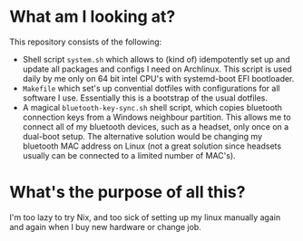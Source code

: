 # What am I looking at?

This repository consists of the following:

- Shell script `system.sh` which allows to (kind of) idempotently set up and update all packages and configs I need on Archlinux. This script is used daily by me only on 64 bit intel CPU's with systemd-boot EFI bootloader.
- `Makefile` which set's up convential dotfiles with configurations for all software I use. Essentially this is a bootstrap of the usual dotfiles.
- A magical `bluetooth-key-sync.sh` shell script, which copies bluetooth connection keys from a Windows neighbour partition. This allows me to connect all of my bluetooth devices, such as a headset, only once on a dual-boot setup. The alternative solution would be changing my bluetooth MAC address on Linux (not a great solution since headsets usually can be connected to a limited number of MAC's).

# What's the purpose of all this?

I'm too lazy to try Nix, and too sick of setting up my linux manually again and again when I buy new hardware or change job.
